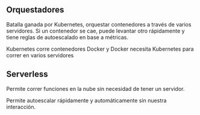 ## Orquestadores
Batalla ganada por Kubernetes, orquestar contenedores a través de varios servidores. Si un contenedor se cae, puede levantar otro rápidamente y tiene reglas de autoescalado en base a métricas.

Kubernetes corre contenedores Docker y Docker necesita Kubernetes para correr en varios servidores

## Serverless
Permite correr funciones en la nube sin necesidad de tener un servidor.

Permite autoescalar rápidamente y automáticamente sin nuestra interacción.